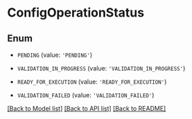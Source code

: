 # ConfigOperationStatus


## Enum

* `PENDING` (value: `'PENDING'`)

* `VALIDATION_IN_PROGRESS` (value: `'VALIDATION_IN_PROGRESS'`)

* `READY_FOR_EXECUTION` (value: `'READY_FOR_EXECUTION'`)

* `VALIDATION_FAILED` (value: `'VALIDATION_FAILED'`)

[[Back to Model list]](../README.md#documentation-for-models) [[Back to API list]](../README.md#documentation-for-api-endpoints) [[Back to README]](../README.md)


